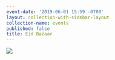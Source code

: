 ```yaml
---
event-date: '2019-06-01 15:59 -0700'
layout: collection-with-sidebar-layout
collection-name: events
published: false
title: Eid Bazaar
---
```

![]({{site.baseurl}}/media/eid%20bazar.png)